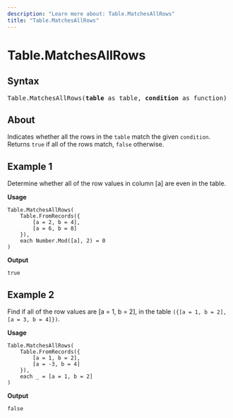 ```yaml
---
description: "Learn more about: Table.MatchesAllRows"
title: "Table.MatchesAllRows"
---
```

# Table.MatchesAllRows

## Syntax

<pre>
Table.MatchesAllRows(<b>table</b> as table, <b>condition</b> as function) as logical
</pre>
  
## About

Indicates whether all the rows in the `table` match the given `condition`. Returns `true` if all of the rows match, `false` otherwise.

## Example 1

Determine whether all of the row values in column [a] are even in the table.

**Usage**

```powerquery-m
Table.MatchesAllRows(
    Table.FromRecords({
        [a = 2, b = 4],
        [a = 6, b = 8]
    }),
    each Number.Mod([a], 2) = 0
)
```

**Output**

`true`

## Example 2

Find if all of the row values are [a = 1, b = 2], in the table `({[a = 1, b = 2], [a = 3, b = 4]})`.

**Usage**

```powerquery-m
Table.MatchesAllRows(
    Table.FromRecords({
        [a = 1, b = 2],
        [a = -3, b = 4]
    }),
    each _ = [a = 1, b = 2]
)
```

**Output**

`false`
